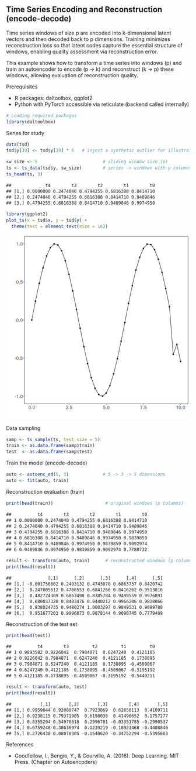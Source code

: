 ## Time Series Encoding and Reconstruction (encode-decode)

Time series windows of size p are encoded into k-dimensional latent vectors and then decoded back to p dimensions. Training minimizes reconstruction loss so that latent codes capture the essential structure of windows, enabling quality assessment via reconstruction error.

This example shows how to transform a time series into windows (p) and train an autoencoder to encode (p -> k) and reconstruct (k -> p) these windows, allowing evaluation of reconstruction quality.

Prerequisites
- R packages: daltoolbox, ggplot2
- Python with PyTorch accessible via reticulate (backend called internally)


``` r
# Loading required packages
library(daltoolbox)
```

Series for study


``` r
data(tsd)
tsd$y[39] <- tsd$y[39] * 6   # inject a synthetic outlier for illustration
```


``` r
sw_size <- 5                         # sliding window size (p)
ts <- ts_data(tsd$y, sw_size)        # series -> windows with p columns
ts_head(ts, 3)
```

```
##             t4        t3        t2        t1        t0
## [1,] 0.0000000 0.2474040 0.4794255 0.6816388 0.8414710
## [2,] 0.2474040 0.4794255 0.6816388 0.8414710 0.9489846
## [3,] 0.4794255 0.6816388 0.8414710 0.9489846 0.9974950
```


``` r
library(ggplot2)
plot_ts(x = tsd$x, y = tsd$y) +
  theme(text = element_text(size = 16))
```

![plot of chunk unnamed-chunk-4](fig/ts_encode-decode/unnamed-chunk-4-1.png)

Data sampling


``` r
samp <- ts_sample(ts, test_size = 5)
train <- as.data.frame(samp$train)
test  <- as.data.frame(samp$test)
```

Train the model (encode-decode)


``` r
auto <- autoenc_ed(5, 3)             # 5 -> 3 -> 5 dimensions
auto <- fit(auto, train)
```

Reconstruction evaluation (train)


``` r
print(head(train))                    # original windows (p columns)
```

```
##          t4        t3        t2        t1        t0
## 1 0.0000000 0.2474040 0.4794255 0.6816388 0.8414710
## 2 0.2474040 0.4794255 0.6816388 0.8414710 0.9489846
## 3 0.4794255 0.6816388 0.8414710 0.9489846 0.9974950
## 4 0.6816388 0.8414710 0.9489846 0.9974950 0.9839859
## 5 0.8414710 0.9489846 0.9974950 0.9839859 0.9092974
## 6 0.9489846 0.9974950 0.9839859 0.9092974 0.7780732
```

``` r
result <- transform(auto, train)      # reconstructed windows (p columns)
print(head(result))
```

```
##              [,1]      [,2]      [,3]      [,4]      [,5]
## [1,] -0.001756802 0.2403132 0.4743070 0.6863737 0.8420742
## [2,]  0.247005612 0.4766553 0.6841266 0.8416262 0.9513816
## [3,]  0.482724309 0.6863498 0.8385784 0.9499559 0.9976891
## [4,]  0.680037320 0.8403476 0.9440212 0.9966206 0.9828066
## [5,]  0.838024735 0.9480274 1.0003297 0.9849531 0.9089788
## [6,]  0.951677203 0.9996073 0.9878144 0.9090745 0.7779489
```

Reconstruction of the test set


``` r
print(head(test))
```

```
##          t4        t3         t2         t1         t0
## 1 0.9893582 0.9226042  0.7984871  0.6247240  0.4121185
## 2 0.9226042 0.7984871  0.6247240  0.4121185  0.1738895
## 3 0.7984871 0.6247240  0.4121185  0.1738895 -0.4509067
## 4 0.6247240 0.4121185  0.1738895 -0.4509067 -0.3195192
## 5 0.4121185 0.1738895 -0.4509067 -0.3195192 -0.5440211
```

``` r
result <- transform(auto, test)
print(head(result))
```

```
##           [,1]       [,2]       [,3]        [,4]       [,5]
## [1,] 0.9959044 0.92088747  0.7923869  0.62658113  0.4109711
## [2,] 0.9238115 0.79371905  0.6198038  0.41496652  0.1757277
## [3,] 0.8355204 0.54976618  0.2996781 -0.03351785 -0.2990537
## [4,] 0.6759248 0.38636974  0.1239219 -0.18921468 -0.4408846
## [5,] 0.2726430 0.08078305 -0.1540620 -0.34752294 -0.5395663
```

References
- Goodfellow, I., Bengio, Y., & Courville, A. (2016). Deep Learning. MIT Press. (Chapter on Autoencoders)

